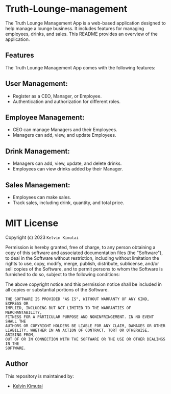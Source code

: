 # Truth-Lounge-management

The Truth Lounge Management App is a web-based application designed to help manage a lounge business. It includes features for managing employees, drinks, and sales. This README provides an overview of the application.

## Features
The Truth Lounge Management App comes with the following features:

## User Management:

-   Register as a CEO, Manager, or Employee.
-   Authentication and authorization for different roles.
## Employee Management:

-   CEO can manage Managers and their Employees.
-   Managers can add, view, and update Employees.
## Drink Management:

-   Managers can add, view, update, and delete drinks.
-   Employees can view drinks added by their Manager.
## Sales Management:

-   Employees can make sales.   
-   Track sales, including drink, quantity, and total price.


# MIT License

Copyright (c) 2023 `Kelvin Kimutai`

Permission is hereby granted, free of charge, to any person obtaining a copy
of this software and associated documentation files (the "Software"), to deal
in the Software without restriction, including without limitation the rights
to use, copy, modify, merge, publish, distribute, sublicense, and/or sell
copies of the Software, and to permit persons to whom the Software is
furnished to do so, subject to the following conditions:

The above copyright notice and this permission notice shall be included in all
copies or substantial portions of the Software.
```
THE SOFTWARE IS PROVIDED "AS IS", WITHOUT WARRANTY OF ANY KIND, EXPRESS OR
IMPLIED, INCLUDING BUT NOT LIMITED TO THE WARRANTIES OF MERCHANTABILITY,
FITNESS FOR A PARTICULAR PURPOSE AND NONINFRINGEMENT. IN NO EVENT SHALL THE
AUTHORS OR COPYRIGHT HOLDERS BE LIABLE FOR ANY CLAIM, DAMAGES OR OTHER
LIABILITY, WHETHER IN AN ACTION OF CONTRACT, TORT OR OTHERWISE, ARISING FROM,
OUT OF OR IN CONNECTION WITH THE SOFTWARE OR THE USE OR OTHER DEALINGS IN THE
SOFTWARE.
```

## Author
This repository is maintained by:

- [Kelvin Kimutai](https://www.github.com/kevinkkimutai) 